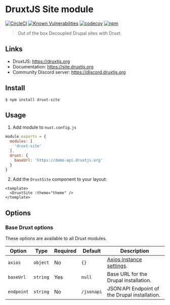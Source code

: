 # DruxtJS Site module

[![CircleCI](https://circleci.com/gh/druxt/druxt-site.svg?style=svg)](https://circleci.com/gh/druxt/druxt-site)
[![Known Vulnerabilities](https://snyk.io/test/github/druxt/druxt-site/badge.svg?targetFile=package.json)](https://snyk.io/test/github/druxt/druxt-site?targetFile=package.json)
[![codecov](https://codecov.io/gh/druxt/druxt-site/branch/develop/graph/badge.svg)](https://codecov.io/gh/druxt/druxt-site)
[![npm](https://badgen.net/npm/v/druxt-site)](https://www.npmjs.com/package/druxt-site)


> Out of the box Decoupled Drupal sites with Druxt.

## Links

- DruxtJS: https://druxtjs.org
- Documentation: https://site.druxtjs.org
- Community Discord server: https://discord.druxtjs.org

## Install

`$ npm install druxt-site`

## Usage

1. Add module to `nuxt.config.js`

```js
module.exports = {
  modules: [
    'druxt-site'
  ],
  druxt: {
    baseUrl: 'https://demo-api.druxtjs.org'
  }
}
```

2. Add the `DruxtSite` component to your layout:

```vue
<template>
  <DruxtSite :theme="theme" />
</template>
```

## Options

### Base Druxt options

These options are available to all Druxt modules.

| Option | Type | Required | Default | Description |
| --- | --- | --- | --- | --- |
| `axios` | `object` | No | `{}` | [Axios instance settings](https://github.com/axios/axios#axioscreateconfig). |
| `baseUrl` | `string` | Yes | `null` | Base URL for the Drupal installation. |
| `endpoint` | `string` | No | `/jsonapi` | JSON:API Endpoint of the Drupal installation. |

